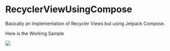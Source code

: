 # RecyclerViewUsingCompose
Basically an Implementation of Recycler Views but using Jetpack Compose.

Here is the Working Sample

![](SampleGif.gif)
